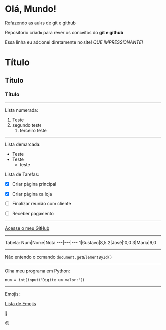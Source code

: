# Olá, Mundo!
 Refazendo as aulas de git e github

 Repositorio criado para rever os conceitos do **git e github**

 Essa linha eu adcionei diretamente no site! *QUE IMPRESSIONANTE!*


# Título
## Título
### Título

***

Lista numerada:

1. Teste
1. segundo teste
    1. terceiro teste

***
Lista demarcada:

* Teste
* Teste
    * teste

Lista de Tarefas:
 - [x] Criar página principal
 - [x] Criar página da loja
 - [ ] Finalizar reunião com cliente
 - [ ] Receber pagamento


***
 [Acesse o meu GitHub](https://github.com/SolonDiego)

***
Tabela:
 Num|Nome|Nota
 ---|---|---
 1|Gustavo|8,5
 2|José|10,0
 3|Maria|9,0

 ***

 Não entendo o comando `document.getElementById()`

 ***

 Olha meu programa em Python:

```
num = int(input('Digite um valor:'))

```

***

Emojis:

[Lista de Emojis](https://github.com/ikatyang/emoji-cheat-sheet)

:star_struck:

:neutral_face:
